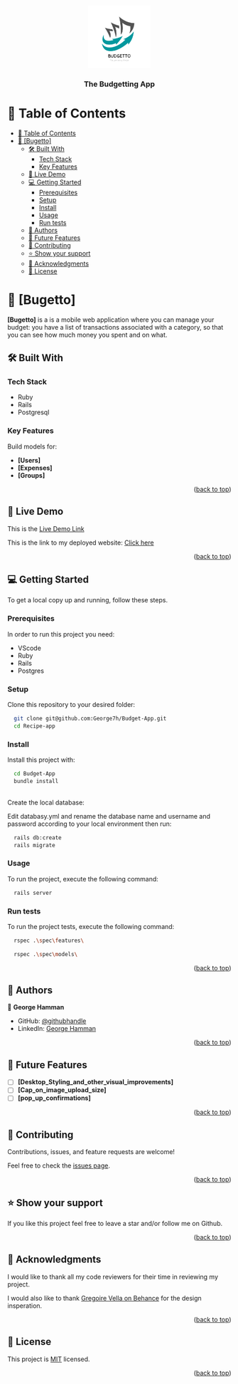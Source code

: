 <a name="readme-top"></a>

<div align="center">
  <img src="./app/assets/images/BUDGETTO.svg" alt="logo" width="140"  height="auto" />
  <br/>

  <h3><b>The Budgetting App</b></h3>

</div>

<!-- TABLE OF CONTENTS -->

# 📗 Table of Contents

- [📗 Table of Contents](#-table-of-contents)
- [📖 \[Bugetto\] ](#-bugetto-)
  - [🛠 Built With ](#-built-with-)
    - [Tech Stack ](#tech-stack-)
    - [Key Features ](#key-features-)
  - [🚀 Live Demo ](#-live-demo-)
  - [💻 Getting Started ](#-getting-started-)
    - [Prerequisites](#prerequisites)
    - [Setup](#setup)
    - [Install](#install)
    - [Usage](#usage)
    - [Run tests](#run-tests)
  - [👥 Authors ](#-authors-)
  - [🔭 Future Features ](#-future-features-)
  - [🤝 Contributing ](#-contributing-)
  - [⭐️ Show your support ](#️-show-your-support-)
  - [🙏 Acknowledgments ](#-acknowledgments-)
  - [📝 License ](#-license-)

<!-- PROJECT DESCRIPTION -->

# 📖 [Bugetto] <a name="about-project"></a>

**[Bugetto]** is a is a mobile web application where you can manage your budget: you have a list of transactions associated with a category, so that you can see how much money you spent and on what.

## 🛠 Built With <a name="built-with"></a>

### Tech Stack <a name="tech-stack"></a>

- Ruby
- Rails
- Postgresql

### Key Features <a name="key-features"></a>

Build models for:
- **[Users]**
- **[Expenses]**
- **[Groups]**

<p align="right">(<a href="#readme-top">back to top</a>)</p>


## 🚀 Live Demo <a name="live-demo"></a>

 This is the [Live Demo Link](https://www.loom.com/share/25408bcc356e4ca2bcd27782f2fd85df?sid=7b59c3c0-468b-4b37-a5ca-e4ed29ce2cab)

 This is the link to my deployed website: [Click here](https://budgettobudgetbpp.onrender.com)

<p align="right">(<a href="#readme-top">back to top</a>)</p>

## 💻 Getting Started <a name="getting-started"></a>

To get a local copy up and running, follow these steps.

### Prerequisites

In order to run this project you need:

- VScode
- Ruby
- Rails
- Postgres

### Setup

Clone this repository to your desired folder:

```sh
  git clone git@github.com:George7h/Budget-App.git
  cd Recipe-app
```

### Install

Install this project with:

```sh
  cd Budget-App
  bundle install
  
```

Create the local database:

 Edit databasy.yml and rename the database name and username and password according to your local environment then run:

```sh
  rails db:create
  rails migrate
```


### Usage

To run the project, execute the following command:


```sh
  rails server
```

### Run tests

To run the project tests, execute the following command:

```sh
  rspec .\spec\features\ 
```
```sh
  rspec .\spec\models\  
```

<p align="right">(<a href="#readme-top">back to top</a>)</p>


## 👥 Authors <a name="authors"></a>

👤 **George Hamman**

- GitHub: [@githubhandle](https://github.com/George7h)
- LinkedIn: <a href="https://www.linkedin.com/in/george-hamman-95b98224b/">George Hamman</a>

<p align="right">(<a href="#readme-top">back to top</a>)</p>


## 🔭 Future Features <a name="future-features"></a>

- [ ] **[Desktop_Styling_and_other_visual_improvements]**
- [ ] **[Cap_on_image_upload_size]**
- [ ] **[pop_up_confirmations]**

<p align="right">(<a href="#readme-top">back to top</a>)</p>

## 🤝 Contributing <a name="contributing"></a>

Contributions, issues, and feature requests are welcome!

Feel free to check the [issues page](https://github.com/George7h/Budget-App/issues).

<p align="right">(<a href="#readme-top">back to top</a>)</p>

## ⭐️ Show your support <a name="support"></a>

If you like this project feel free to leave a star and/or follow me on Github.

<p align="right">(<a href="#readme-top">back to top</a>)</p>

## 🙏 Acknowledgments <a name="acknowledgements"></a>

I would like to thank all my code reviewers for their time in reviewing my project.

I would also like to thank [Gregoire Vella on Behance](https://www.behance.net/gregoirevella) for the design insperation.

<p align="right">(<a href="#readme-top">back to top</a>)</p>

## 📝 License <a name="license"></a>

This project is [MIT](./LICENSE) licensed.

<p align="right">(<a href="#readme-top">back to top</a>)</p>
